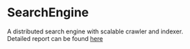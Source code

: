 # SearchEngine
A distributed search engine with scalable crawler and indexer. </br>
Detailed report can be found [here](https://drive.google.com/file/d/1okhyIMINsN540Qcb1n7rk984ggG6v6BJ/view?usp=sharing)
